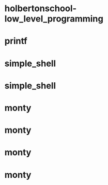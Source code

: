 # holbertonschool-low_level_programming
# printf
# simple_shell
# simple_shell
# monty
# monty
# monty
# monty

